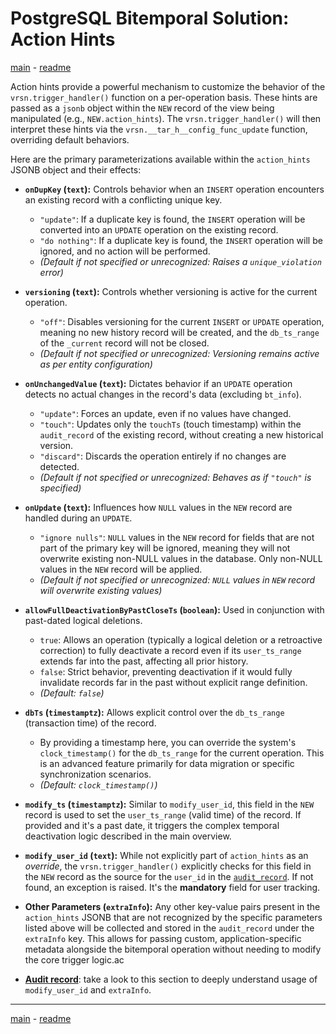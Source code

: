 # PostgreSQL Bitemporal Solution: Action Hints

[main](main.md) - [readme](../README.md)

Action hints provide a powerful mechanism to customize the behavior of the `vrsn.trigger_handler()` function on a per-operation basis. These hints are passed as a `jsonb` object within the `NEW` record of the view being manipulated (e.g., `NEW.action_hints`). The `vrsn.trigger_handler()` will then interpret these hints via the `vrsn.__tar_h__config_func_update` function, overriding default behaviors.

Here are the primary parameterizations available within the `action_hints` JSONB object and their effects:

* **`onDupKey` (`text`):** Controls behavior when an `INSERT` operation encounters an existing record with a conflicting unique key.
    * `"update"`: If a duplicate key is found, the `INSERT` operation will be converted into an `UPDATE` operation on the existing record.
    * `"do nothing"`: If a duplicate key is found, the `INSERT` operation will be ignored, and no action will be performed.
    * *(Default if not specified or unrecognized: Raises a `unique_violation` error)*

* **`versioning` (`text`):** Controls whether versioning is active for the current operation.
    * `"off"`: Disables versioning for the current `INSERT` or `UPDATE` operation, meaning no new history record will be created, and the `db_ts_range` of the `_current` record will not be closed.
    * *(Default if not specified or unrecognized: Versioning remains active as per entity configuration)*

* **`onUnchangedValue` (`text`):** Dictates behavior if an `UPDATE` operation detects no actual changes in the record's data (excluding `bt_info`).
    * `"update"`: Forces an update, even if no values have changed.
    * `"touch"`: Updates only the `touchTs` (touch timestamp) within the `audit_record` of the existing record, without creating a new historical version.
    * `"discard"`: Discards the operation entirely if no changes are detected.
    * *(Default if not specified or unrecognized: Behaves as if `"touch"` is specified)*

* **`onUpdate` (`text`):** Influences how `NULL` values in the `NEW` record are handled during an `UPDATE`.
    * `"ignore nulls"`: `NULL` values in the `NEW` record for fields that are not part of the primary key will be ignored, meaning they will not overwrite existing non-NULL values in the database. Only non-NULL values in the `NEW` record will be applied.
    * *(Default if not specified or unrecognized: `NULL` values in `NEW` record will overwrite existing values)*

* **`allowFullDeactivationByPastCloseTs` (`boolean`):** Used in conjunction with past-dated logical deletions.
    * `true`: Allows an operation (typically a logical deletion or a retroactive correction) to fully deactivate a record even if its `user_ts_range` extends far into the past, affecting all prior history.
    * `false`: Strict behavior, preventing deactivation if it would fully invalidate records far in the past without explicit range definition.
    * *(Default: `false`)*

* **`dbTs` (`timestamptz`):** Allows explicit control over the `db_ts_range` (transaction time) of the record.
    * By providing a timestamp here, you can override the system's `clock_timestamp()` for the `db_ts_range` for the current operation. This is an advanced feature primarily for data migration or specific synchronization scenarios.
    * *(Default: `clock_timestamp()`)*

* **`modify_ts` (`timestamptz`):** Similar to `modify_user_id`, this field in the `NEW` record is used to set the `user_ts_range` (valid time) of the record. If provided and it's a past date, it triggers the complex temporal deactivation logic described in the main overview.

* **`modify_user_id` (`text`):** While not explicitly part of `action_hints` as an *override*, the `vrsn.trigger_handler()` explicitly checks for this field in the `NEW` record as the source for the `user_id` in the [`audit_record`](audit_record.md). If not found, an exception is raised. It's the **mandatory** field for user tracking.

* **Other Parameters (`extraInfo`):** Any other key-value pairs present in the `action_hints` JSONB that are not recognized by the specific parameters listed above will be collected and stored in the `audit_record` under the `extraInfo` key. This allows for passing custom, application-specific metadata alongside the bitemporal operation without needing to modify the core trigger logic.ac

* [**Audit record**](audit_record.md): take a look to this section to deeply understand usage of `modify_user_id` and `extraInfo`.

---
[main](main.md) - [readme](../README.md)
